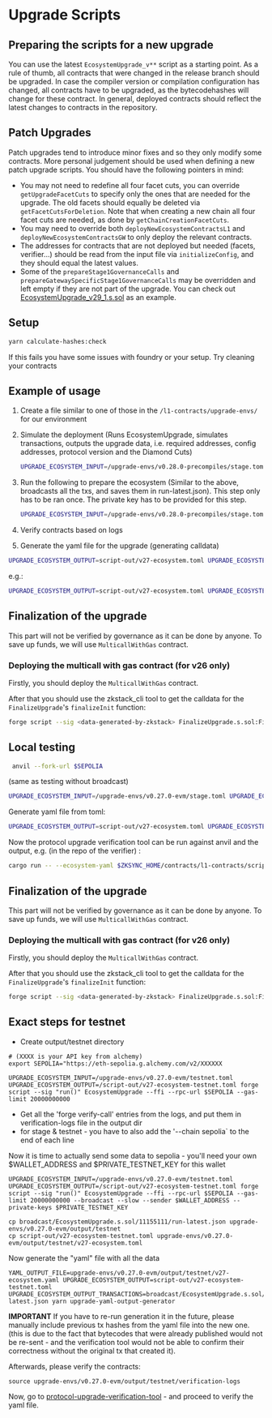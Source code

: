 # Upgrade Scripts

## Preparing the scripts for a new upgrade

You can use the latest `EcosystemUpgrade_v**` script as a starting point. As a rule of thumb, all contracts that were changed in the release branch should be upgraded. In case the compiler version or compilation configuration has changed, all contracts have to be upgraded, as the bytecodehashes will change for these contract. In general, deployed contracts should reflect the latest changes to contracts in the repository.

## Patch Upgrades

Patch upgrades tend to introduce minor fixes and so they only modify some contracts. More personal judgement should be used when defining a new patch upgrade scripts. You should have the following pointers in mind:
- You may not need to redefine all four facet cuts, you can override `getUpgradeFacetCuts` to specify only the ones that are needed for the upgrade. The old facets should equally be deleted via `getFacetCutsForDeletion`. Note that when creating a new chain all four facet cuts are needed, as done by `getChainCreationFacetCuts`.
- You may need to override both `deployNewEcosystemContractsL1` and `deployNewEcosystemContractsGW` to only deploy the relevant contracts.
- The addresses for contracts that are not deployed but needed (facets, verifier...) should be read from the input file via `initializeConfig`, and they should equal the latest values.
- Some of the `prepareStage1GovernanceCalls` and `prepareGatewaySpecificStage1GovernanceCalls` may be overridden and left empty if they are not part of the upgrade.
You can check out [EcosystemUpgrade_v29_1.s.sol](./EcosystemUpgrade_v29_1.s.sol) as an example.

## Setup

```sh
yarn calculate-hashes:check
```

If this fails you have some issues with foundry or your setup. Try cleaning your contracts

## Example of usage

1. Create a file similar to one of those in the `/l1-contracts/upgrade-envs/` for our environment

2. Simulate the deployment (Runs EcosystemUpgrade, simulates transactions, outputs the upgrade data, i.e. required addresses, config addresses, protocol version and the Diamond Cuts)

   ```sh
   UPGRADE_ECOSYSTEM_INPUT=/upgrade-envs/v0.28.0-precompiles/stage.toml UPGRADE_ECOSYSTEM_OUTPUT=/script-out/v28-ecosystem.toml forge script --sig "run()" EcosystemUpgrade --ffi --rpc-url $SEPOLIA --gas-limit 20000000000 --private-key $PRIVATE_KEY
   ```

3. Run the following to prepare the ecosystem (Similar to the above, broadcasts all the txs, and saves them in run-latest.json). This step only has to be ran once. The private key has to be provided for this step.

   ```sh
   UPGRADE_ECOSYSTEM_INPUT=/upgrade-envs/v0.28.0-precompiles/stage.toml UPGRADE_ECOSYSTEM_OUTPUT=/script-out/v28-ecosystem.toml forge script --sig "run()" EcosystemUpgrade --ffi --rpc-url $SEPOLIA --gas-limit 20000000000 --broadcast --slow --private-key $PRIVATE_KEY
   ```

4. Verify contracts based on logs

5. Generate the yaml file for the upgrade (generating calldata)

```sh
UPGRADE_ECOSYSTEM_OUTPUT=script-out/v27-ecosystem.toml UPGRADE_ECOSYSTEM_OUTPUT_TRANSACTIONS=broadcast/EcosystemUpgrade.s.sol/<CHAIN_ID>/run-latest.json YAML_OUTPUT_FILE=script-out/yaml-output.yaml yarn upgrade-yaml-output-generator
```

e.g.:

```sh
UPGRADE_ECOSYSTEM_OUTPUT=script-out/v27-ecosystem.toml UPGRADE_ECOSYSTEM_OUTPUT_TRANSACTIONS=broadcast/EcosystemUpgrade.s.sol/11155111/run-latest.json YAML_OUTPUT_FILE=script-out/yaml-output.yaml yarn upgrade-yaml-output-generator
```

## Finalization of the upgrade

This part will not be verified by governance as it can be done by anyone. To save up funds, we will use `MulticallWithGas` contract.

### Deploying the multicall with gas contract (for v26 only)

Firstly, you should deploy the `MulticallWithGas` contract.

After that you should use the zkstack_cli tool to get the calldata for the `FinalizeUpgrade`'s `finalizeInit` function:

```sh
forge script --sig <data-generated-by-zkstack> FinalizeUpgrade.s.sol:FinalizeUpgrade --ffi --rpc-url <rpc-url> --gas-limit 20000000000 --broadcast --slow
```

## Local testing

```sh
 anvil --fork-url $SEPOLIA
```

(same as testing without broadcast)

```sh
UPGRADE_ECOSYSTEM_INPUT=/upgrade-envs/v0.27.0-evm/stage.toml UPGRADE_ECOSYSTEM_OUTPUT=/script-out/v27-ecosystem.toml forge script --sig "run()" EcosystemUpgrade --ffi --rpc-url localhost:8545 --gas-limit 20000000000 --broadcast --slow --private-key 0xac0974bec39a17e36ba4a6b4d238ff944bacb478cbed5efcae784d7bf4f2ff80
```

Generate yaml file from toml:

```sh
UPGRADE_ECOSYSTEM_OUTPUT=script-out/v27-ecosystem.toml UPGRADE_ECOSYSTEM_OUTPUT_TRANSACTIONS=broadcast/EcosystemUpgrade.s.sol/11155111/run-latest.json YAML_OUTPUT_FILE=script-out/v27-stage-output.yaml yarn upgrade-yaml-output-generator
```

Now the protocol upgrade verification tool can be run against anvil and the output, e.g. (in the repo of the verifier) :

```sh
cargo run -- --ecosystem-yaml $ZKSYNC_HOME/contracts/l1-contracts/script-out/v27-stage-output.yaml --l1-rpc http://localhost:8545  --era-chain-id 270 --bridgehub-address 0x236D1c3Ff32Bd0Ca26b72Af287E895627c0478cE
```

## Finalization of the upgrade

This part will not be verified by governance as it can be done by anyone. To save up funds, we will use `MulticallWithGas` contract.

### Deploying the multicall with gas contract (for v26 only)

Firstly, you should deploy the `MulticallWithGas` contract.

After that you should use the zkstack_cli tool to get the calldata for the `FinalizeUpgrade`'s `finalizeInit` function:

```sh
forge script --sig <data-generated-by-zkstack> FinalizeUpgrade.s.sol:FinalizeUpgrade --ffi --rpc-url <rpc-url> --gas-limit 20000000000 --broadcast --slow
```

## Exact steps for testnet

- Create output/testnet directory

```shell
# (XXXX is your API key from alchemy)
export SEPOLIA="https://eth-sepolia.g.alchemy.com/v2/XXXXXX

UPGRADE_ECOSYSTEM_INPUT=/upgrade-envs/v0.27.0-evm/testnet.toml  UPGRADE_ECOSYSTEM_OUTPUT=/script-out/v27-ecosystem-testnet.toml forge script --sig "run()" EcosystemUpgrade --ffi --rpc-url $SEPOLIA --gas-limit 20000000000

```

- Get all the 'forge verify-call' entries from the logs, and put them in verification-logs file in the output dir
- for stage & testnet - you have to also add the '--chain sepolia` to the end of each line

Now it is time to actually send some data to sepolia - you'll need your own $WALLET_ADDRESS and $PRIVATE_TESTNET_KEY for this wallet

```shell
UPGRADE_ECOSYSTEM_INPUT=/upgrade-envs/v0.27.0-evm/testnet.toml UPGRADE_ECOSYSTEM_OUTPUT=/script-out/v27-ecosystem-testnet.toml forge script --sig "run()" EcosystemUpgrade --ffi --rpc-url $SEPOLIA --gas-limit 20000000000 --broadcast --slow --sender $WALLET_ADDRESS --private-keys $PRIVATE_TESTNET_KEY
```

```shell
cp broadcast/EcosystemUpgrade.s.sol/11155111/run-latest.json upgrade-envs/v0.27.0-evm/output/testnet
cp script-out/v27-ecosystem-testnet.toml upgrade-envs/v0.27.0-evm/output/testnet/v27-ecosystem.toml
```

Now generate the "yaml" file with all the data

```shell
YAML_OUTPUT_FILE=upgrade-envs/v0.27.0-evm/output/testnet/v27-ecosystem.yaml UPGRADE_ECOSYSTEM_OUTPUT=script-out/v27-ecosystem-testnet.toml UPGRADE_ECOSYSTEM_OUTPUT_TRANSACTIONS=broadcast/EcosystemUpgrade.s.sol/11155111/run-latest.json yarn upgrade-yaml-output-generator
```

**IMPORTANT** If you have to re-run generation it in the future, please manually include previous tx hashes from the yaml file into the new one. (this is due to the fact that bytecodes that were already published would not be re-sent - and the verification tool would not be able to confirm their correctness without the original tx that created it).

Afterwards, please verify the contracts:

```shell
source upgrade-envs/v0.27.0-evm/output/testnet/verification-logs
```

Now, go to [protocol-upgrade-verification-tool](https://github.com/matter-labs/protocol-upgrade-verification-tool) - and proceed to verify the yaml file.
